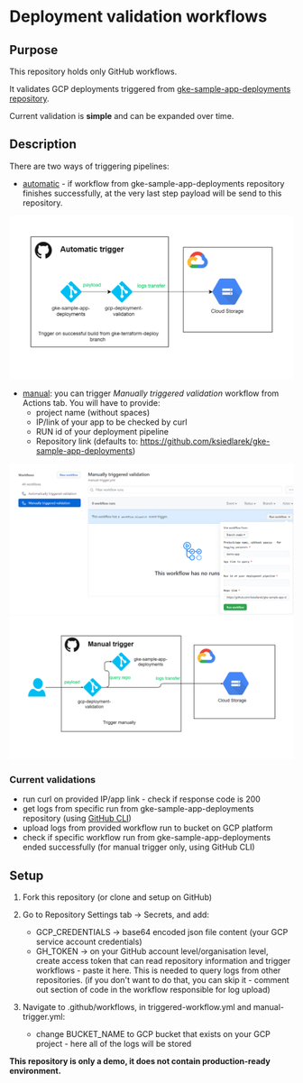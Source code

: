 # Deployment validation workflows

## Purpose

This repository holds only GitHub workflows.

It validates GCP deployments triggered from [gke-sample-app-deployments repository](https://github.com/ksiedlarek/gke-sample-app-deployments).

Current validation is **simple** and can be expanded over time.

## Description
There are two ways of triggering pipelines:
- [automatic](https://github.com/marketplace/actions/repository-dispatch) - if workflow from gke-sample-app-deployments repository finishes successfully, at the very last step payload will be send to this repository.

<img src="/docs/img/flow-a.png" width="auto" margin="auto">

- [manual](https://docs.github.com/en/actions/managing-workflow-runs/manually-running-a-workflow): you can trigger _Manually triggered validation_ workflow from Actions tab. You will have to provide:
    - project name (without spaces)
    - IP/link of your app to be checked by curl
    - RUN id of your deployment pipeline
    - Repository link (defaults to: https://github.com/ksiedlarek/gke-sample-app-deployments)

<img src="/docs/img/run-m.png" width="auto" margin="auto">

<img src="/docs/img/flow-m.png" width="auto" margin="auto">

### Current validations
- run curl on provided IP/app link - check if response code is 200
- get logs from specific run from gke-sample-app-deployments repository (using [GitHub CLI](https://github.com/github/hub))
- upload logs from provided workflow run to bucket on GCP platform
- check if specific workflow run from gke-sample-app-deployments ended successfully (for manual trigger only, using GitHub CLI)

## Setup

1. Fork this repository (or clone and setup on GitHub)

2. Go to Repository Settings tab -> Secrets, and add:
    - GCP_CREDENTIALS -> base64 encoded json file content (your GCP service account credentials)
    - GH_TOKEN -> on your GitHub account level/organisation level, create access token that can read repository information and trigger workflows - paste it here. This is needed to query logs from other repositories. (if you don't want to do that, you can skip it - comment out section of code in the workflow responsible for log upload)

3. Navigate to .github/workflows, in triggered-workflow.yml and manual-trigger.yml:
    - change BUCKET_NAME to GCP bucket that exists on your GCP project - here all of the logs will be stored

**This repository is only a demo, it does not contain production-ready environment.**